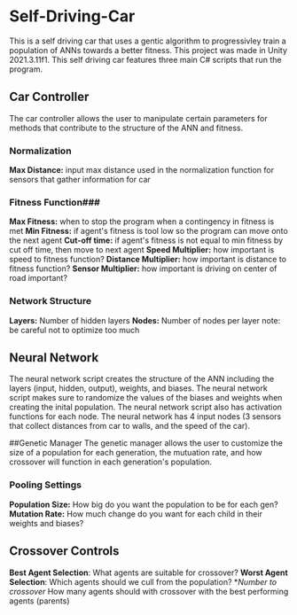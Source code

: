 # Self-Driving-Car

This is a self driving car that uses a gentic algorithm to progressivley train a population of ANNs towards a better fitness. 
This project was made in Unity 2021.3.11f1. This self driving car features three main C# scripts that run the program.
## Car Controller
 The car controller allows the user to manipulate certain parameters for methods that contribute to the structure of the ANN and fitness.
### Normalization
**Max Distance:** input max distance used in the normalization function for sensors that gather information for car
### Fitness Function###
**Max Fitness:** when to stop the program when a contingency in fitness is met
**Min Fitness:** if agent's fitness is tool low so the program can move onto the next agent
**Cut-off time:** if agent's fitness is not equal to min fitness by cut off time, then move to next agent
**Speed Multiplier:** how important is speed to fitness function?
**Distance Multiplier:** how important is distance to fitness function?
**Sensor Multiplier:** how important is driving on center of road important?
### Network Structure
**Layers:** Number of hidden layers 
**Nodes:** Number of nodes per layer
note: be careful not to optimize too much
## Neural Network
The neural network script creates the structure of the ANN including the layers (input, hidden, output), weights, and biases. The neural network script makes
sure to randomize the values of the biases and weights when creating the inital population. The neural network script also has activation functions for each node. The neural network has 4 input nodes (3 sensors that collect distances from car to walls, and the speed of the car).
 
##Genetic Manager
The genetic manager allows the user to customize the size of a population for each generation, the mutuation rate, and how crossover will function in each generation's population.
### Pooling Settings
**Population Size:** How big do you want the population to be for each gen?
**Mutation Rate:** How much change do you want for each child in their weights and biases?
## Crossover Controls
**Best Agent Selection**: What agents are suitable for crossover?
**Worst Agent Selection**: Which agents should we cull from the population?
**Number to crossover* How many agents should with crossover with the best performing agents (parents)
